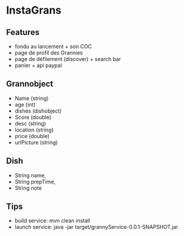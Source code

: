 # InstaGrans

## Features
- fondu au lancement + son COC
- page de profil des Grannies
- page de défilement (discover) + search bar
- panier + api paypal

## Grannobject
- Name (string)
- age (int)
- dishes (dishobject)
- Score (double)
- desc (string)
- location (string)
- price (double)
- urlPicture (string)

## Dish
- String name,
- String prepTime,
- String note

## Tips
- build service: mvn clean install
- launch service: java -jar target/grannyService-0.0.1-SNAPSHOT.jar



